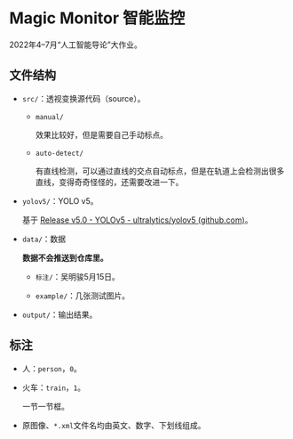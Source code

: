 # Magic Monitor 智能监控

2022年4–7月“人工智能导论”大作业。

## 文件结构

- `src/`：透视变换源代码（source）。

  - `manual/`

    效果比较好，但是需要自己手动标点。

  - `auto-detect/`

    有直线检测，可以通过直线的交点自动标点，但是在轨道上会检测出很多直线，变得奇奇怪怪的，还需要改进一下。

- `yolov5/`：YOLO v5。

  基于 [Release v5.0 - YOLOv5 - ultralytics/yolov5 (github.com)](https://github.com/ultralytics/yolov5/releases/tag/v5.0)。

- `data/`：数据

  **数据不会推送到仓库里。**

  - `标注/`：吴明骏5月15日。

  - `example/`：几张测试图片。

- `output/`：输出结果。

## 标注

- 人：`person`，`0`。

- 火车：`train`，`1`。

  一节一节框。

- 原图像、`*.xml`文件名均由英文、数字、下划线组成。